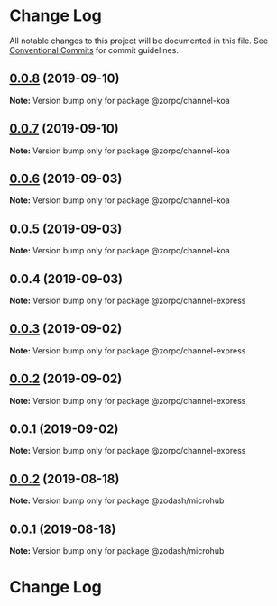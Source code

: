 # Change Log

All notable changes to this project will be documented in this file.
See [Conventional Commits](https://conventionalcommits.org) for commit guidelines.

## [0.0.8](https://github.com/zcorky/zodash/compare/@zorpc/channel-koa@0.0.7...@zorpc/channel-koa@0.0.8) (2019-09-10)

**Note:** Version bump only for package @zorpc/channel-koa





## [0.0.7](https://github.com/zcorky/zodash/compare/@zorpc/channel-koa@0.0.6...@zorpc/channel-koa@0.0.7) (2019-09-10)

**Note:** Version bump only for package @zorpc/channel-koa





## [0.0.6](https://github.com/zcorky/zodash/compare/@zorpc/channel-koa@0.0.5...@zorpc/channel-koa@0.0.6) (2019-09-03)

**Note:** Version bump only for package @zorpc/channel-koa





## 0.0.5 (2019-09-03)

**Note:** Version bump only for package @zorpc/channel-koa





## 0.0.4 (2019-09-03)

**Note:** Version bump only for package @zorpc/channel-express





## [0.0.3](https://github.com/zcorky/zodash/compare/@zorpc/channel-express@0.0.2...@zorpc/channel-express@0.0.3) (2019-09-02)

**Note:** Version bump only for package @zorpc/channel-express





## [0.0.2](https://github.com/zcorky/zodash/compare/@zorpc/channel-express@0.0.1...@zorpc/channel-express@0.0.2) (2019-09-02)

**Note:** Version bump only for package @zorpc/channel-express





## 0.0.1 (2019-09-02)

**Note:** Version bump only for package @zorpc/channel-express





## [0.0.2](https://github.com/zcorky/zodash/compare/@zodash/microhub@0.0.1...@zodash/microhub@0.0.2) (2019-08-18)

**Note:** Version bump only for package @zodash/microhub





## 0.0.1 (2019-08-18)

**Note:** Version bump only for package @zodash/microhub





# Change Log
